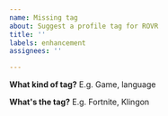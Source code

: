 ```yaml
---
name: Missing tag
about: Suggest a profile tag for ROVR
title: ''
labels: enhancement
assignees: ''

---
```


**What kind of tag?**
E.g. Game, language

**What's the tag?**
E.g. Fortnite, Klingon

